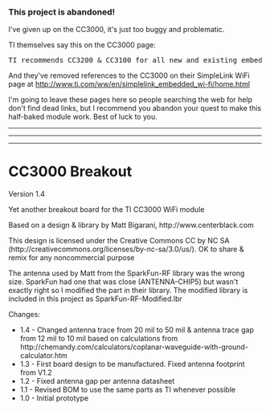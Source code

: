<h3>This project is abandoned!</h3>

<p>
I've given up on the CC3000, it's just too buggy and problematic.
</p>


<p>TI themselves say this on the CC3000 page:</p>

<pre>
TI recommends CC3200 & CC3100 for all new and existing embedded Wi-Fi & Internet of Things applications.
</pre>

<p>And they've removed references to the CC3000 on their SimpleLink WiFi page at
<a href="http://www.ti.com/ww/en/simplelink_embedded_wi-fi/home.html">http://www.ti.com/ww/en/simplelink_embedded_wi-fi/home.html</a>
</p>

<p>
I'm going to leave these pages here so people searching the web for help don't find dead links,
but I recommend you abandon your quest to make this half-baked module work. Best of luck to you.
</p>

<hr/>
<hr/>
<hr/>



CC3000 Breakout
=============

<p>Version 1.4</p>

<p>Yet another breakout board for the TI CC3000 WiFi module</p>

<p>Based on a design & library by Matt Bigarani, http://www.centerblack.com</p>

<p>This design is licensed under the Creative Commons CC by NC SA (http://creativecommons.org/licenses/by-nc-sa/3.0/us/). OK to share & remix for any noncommercial purpose</p>

<p>The antenna used by Matt from the SparkFun-RF library was the wrong size. SparkFun had one that was close (ANTENNA-CHIP5) but wasn't exactly right so I modified the part in their library. The modified library is included in this project as SparkFun-RF-Modified.lbr</p>
 
<p>Changes:</p>
<ul>
<li>1.4 - Changed antenna trace from 20 mil to 50 mil & antenna trace gap from 12 mil to 10 mil based on calculations from http://chemandy.com/calculators/coplanar-waveguide-with-ground-calculator.htm</li>
<li>1.3 - First board design to be manufactured. Fixed antenna footprint from V1.2</li>
<li>1.2 - Fixed antenna gap per antenna datasheet</li>
<li>1.1 - Revised BOM to use the same parts as TI whenever possible</li>
<li>1.0 - Initial prototype</li>
</ul>